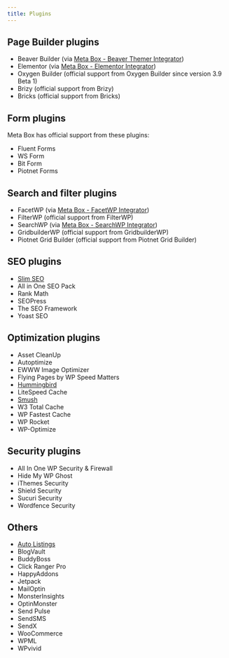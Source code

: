 ```yaml
---
title: Plugins
---
```


## Page Builder plugins

- Beaver Builder (via [Meta Box - Beaver Themer Integrator](https://metabox.io/plugins/meta-box-beaver-themer-integrator/))
- Elementor (via [Meta Box - Elementor Integrator](https://metabox.io/plugins/mb-elementor-integrator/))
- Oxygen Builder (official support from Oxygen Builder since version 3.9 Beta 1)
- Brizy (official support from Brizy)
- Bricks (official support from Bricks)

## Form plugins

Meta Box has official support from these plugins:

- Fluent Forms
- WS Form
- Bit Form
- Piotnet Forms

## Search and filter plugins

- FacetWP (via [Meta Box - FacetWP Integrator](https://metabox.io/plugins/meta-box-facetwp-integrator/))
- FilterWP (official support from FilterWP)
- SearchWP (via [Meta Box - SearchWP Integrator](https://metabox.io/plugins/meta-box-searchwp-integrator/))
- GridbuilderWP (official support from GridbuilderWP)
- Piotnet Grid Builder (official support from Piotnet Grid Builder)

## SEO plugins

- [Slim SEO](https://wpslimseo.com/)
- All in One SEO Pack
- Rank Math
- SEOPress
- The SEO Framework
- Yoast SEO

## Optimization plugins

- Asset CleanUp
- Autoptimize
- EWWW Image Optimizer
- Flying Pages by WP Speed Matters
- [Hummingbird](https://premium.wpmudev.org/project/wp-hummingbird/)
- LiteSpeed Cache
- [Smush](https://premium.wpmudev.org/project/wp-smush-pro/)
- W3 Total Cache
- WP Fastest Cache
- WP Rocket
- WP-Optimize

## Security plugins

- All In One WP Security & Firewall
- Hide My WP Ghost
- iThemes Security
- Shield Security
- Sucuri Security
- Wordfence Security

## Others

- [Auto Listings](https://wpautolistings.com/)
- BlogVault
- BuddyBoss
- Click Ranger Pro
- HappyAddons
- Jetpack
- MailOptin
- MonsterInsights
- OptinMonster
- Send Pulse
- SendSMS
- SendX
- WooCommerce
- WPML
- WPvivid

